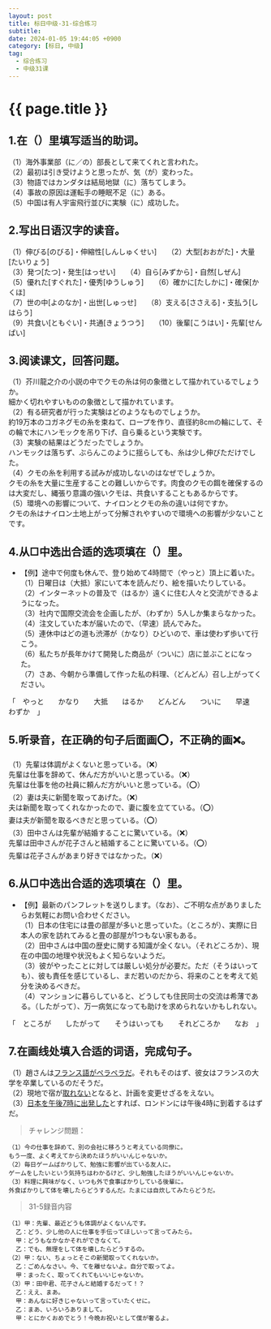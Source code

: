 ```yaml
---
layout: post
title: 标日中级-31-综合练习
subtitle: 
date: 2024-01-05 19:44:05 +0900
category: [标日, 中级]
tag: 
  - 综合练习
  - 中级31课
---
```


# {{ page.title }}

## 1.在（）里填写适当的助词。

（1）海外事業部（に／の）部長として来てくれと言われた。  
（2）最初は引き受けようと思ったが、気（が）変わった。  
（3）物語ではカンダタは結局地獄（に）落ちてしまう。  
（4）事故の原因は運転手の睡眠不足（に）ある。  
（5）中国は有人宇宙飛行並びに実験（に）成功した。  

## 2.写出日语汉字的读音。

（1）伸びる[のびる]・伸縮性[しんしゅくせい]　　（2）大型[おおがた]・大量[たいりょう]  
（3）発つ[たつ]・発生[はっせい]　　（4）自ら[みずから]・自然[しぜん]  
（5）優れた[すぐれた]・優秀[ゆうしゅう]　　（6）確かに[たしかに]・確保[かくほ]  
（7）世の中[よのなか]・出世[しゅっせ]　　（8）支える[ささえる]・支払う[しはらう]  
（9）共食い[ともぐい]・共通[きょうつう]　　（10）後輩[こうはい]・先輩[せんぱい]  

## 3.阅读课文，回答问题。

（1）芥川龍之介の小説の中でクモの糸は何の象徴として描かれているでしょうか。  
細かく切れやすいものの象徴として描かれています。  
（2）有る研究者が行った実験はどのようなものでしょうか。  
約19万本のコガネグモの糸を束ねて、ロープを作り、直径約8cmの輪にして、その輪で木にハンモックを吊り下げ、自ら乗るという実験です。  
（3）実験の結果はどうだったでしょうか。  
ハンモックは落ちず、ぶらんこのように揺らしても、糸は少し伸びただけでした。  
（4）クモの糸を利用する試みが成功しないのはなぜでしょうか。  
クモの糸を大量に生産することの難しいからです。肉食のクモの餌を確保するのは大変だし、縄張り意識の強いクモは、共食いすることもあるからです。  
（5）環境への影響について、ナイロンとクモの糸の違いは何ですか。  
クモの糸はナイロン土地上がって分解されやすいので環境への影響が少ないことです。

## 4.从□中选出合适的选项填在（）里。

- 【例】途中で何度も休んで、登り始めて4時間で（やっと）頂上に着いた。  
（1）日曜日は（大抵）家にいて本を読んだり、絵を描いたりしている。  
（2）インターネットの普及で（はるか）遠くに住む人々と交流ができるようになった。  
（3）社内で国際交流会を企画したが、（わずか）5人しか集まらなかった。  
（4）注文していた本が届いたので、（早速）読んでみた。  
（5）連休中はどの道も渋滞が（かなり）ひどいので、車は使わず歩いて行こう。  
（6）私たちが長年かけて開発した商品が（ついに）店に並ぶことになった。  
（7）さあ、今朝から準備して作った私の料理、（どんどん）召し上がってください。  

「　やっと　　かなり　　大抵　　はるか　　どんどん　　ついに　　早速　　わずか　」

## 5.听录音，在正确的句子后面画⭕️，不正确的画❌。

（1）先輩は体調がよくないと思っている。（❌）  
先輩は仕事を辞めて、休んだ方がいいと思っている。（❌）  
先輩は仕事を他の社員に頼んだ方がいいと思っている。（⭕️）  
（2）妻は夫に新聞を取ってあげた。（❌）  
夫は新聞を取ってくれなかったので、妻に腹を立てている。（⭕️）  
妻は夫が新聞を取るべきだと思っている。（⭕️）  
（3）田中さんは先輩が結婚することに驚いている。（❌）  
先輩は田中さんが花子さんと結婚することに驚いている。（⭕️）  
先輩は花子さんがあまり好きではなかった。（❌）

## 6.从□中选出合适的选项填在（）里。

- 【例】最新のパンフレットを送りします。（なお）、ご不明な点がありましたらお気軽にお問い合わせください。  
（1）日本の住宅には畳の部屋が多いと思っていた。（ところが）、実際に日本人の家を訪れてみると畳の部屋が1つもない家もある。  
（2）田中さんは中国の歴史に関する知識が全くない。（それどころか）、現在の中国の地理や状況もよく知らないようだ。  
（3）彼がやったことに対しては厳しい処分が必要だ。ただ（そうはいっても）、彼も責任を感じているし、まだ若いのだから、将来のことを考えて処分を決めるべきだ。  
（4）マンションに暮らしていると、どうしても住民同士の交流は希薄である。（したがって）、万一病気になっても助けを求められないかもしれない。

「　ところが　　したがって　　そうはいっても　　それどころか　　なお　」

## 7.在画线处填入合适的词语，完成句子。

（1）趙さんは<u>フランス語がペラペラだ</u>。それもそのはず、彼女はフランスの大学を卒業しているのだそうだ。  
（2）現地で宿が<u>取れない</u>となると、計画を変更せざるをえない。  
（3）<u>日本を午後7時に出発した</u>とすれば、ロンドンには午後4時に到着するはずだ。

> チャレンジ問題：
```
（1）今の仕事を辞めて、別の会社に移ろうと考えている同僚に。
もう一度、よく考えてから決めたほうがいいんじゃないか。
（2）毎日ゲームばかりして、勉強に影響が出ている友人に。
ゲームをしたいという気持ちはわかるけど、少し勉強したほうがいいんじゃないか。
（3）料理に興味がなく、いつも外で食事ばかりしている後輩に。
外食ばかりして体を壊したらどうするんだ。たまには自炊してみたらどうだ。
```

> 31-5録音内容
```
（1）甲：先輩、最近どうも体調がよくないんです。
  乙：どう、少し他の人に仕事を手伝ってほしいって言ってみたら。
  甲：どうもなかなかそれができなくて。
  乙：でも、無理をして体を壊したらどうするの。
（2）甲：ない、ちょっとそこの新聞取ってくれないか。
  乙：ごめんなさい。今、てを離せないよ。自分で取ってよ。
  甲：まったく、取ってくれてもいいじゃないか。
（3）甲：田中君、花子さんと結婚するだって！？
  乙：ええ、まあ。
  甲：あんなに好きじゃないって言っていたくせに。
  乙：まあ、いろいろありまして。
  甲：とにかくおめでとう！今晩お祝いとして僕が奢るよ。
```